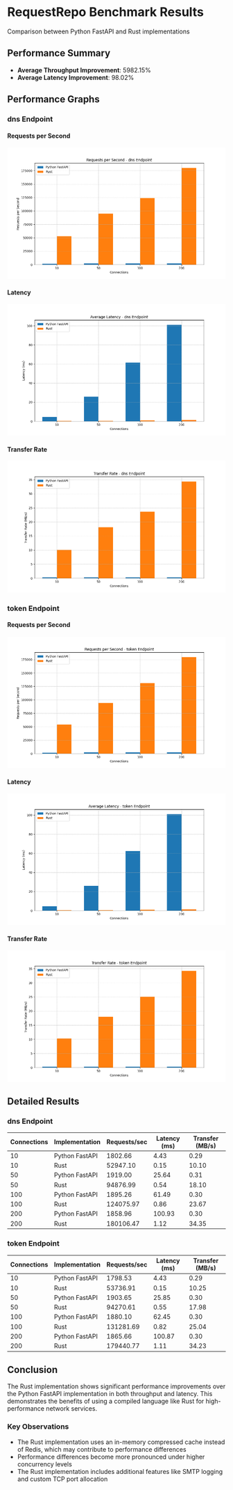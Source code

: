 # RequestRepo Benchmark Results

Comparison between Python FastAPI and Rust implementations

## Performance Summary

- **Average Throughput Improvement**: 5982.15%
- **Average Latency Improvement**: 98.02%

## Performance Graphs

### dns Endpoint

#### Requests per Second

![dns RPS](results/plots/dns_rps.png)

#### Latency

![dns Latency](results/plots/dns_latency.png)

#### Transfer Rate

![dns Transfer](results/plots/dns_transfer.png)

### token Endpoint

#### Requests per Second

![token RPS](results/plots/token_rps.png)

#### Latency

![token Latency](results/plots/token_latency.png)

#### Transfer Rate

![token Transfer](results/plots/token_transfer.png)

## Detailed Results

### dns Endpoint

| Connections | Implementation | Requests/sec | Latency (ms) | Transfer (MB/s) |
|-------------|---------------|--------------|--------------|----------------|
| 10 | Python FastAPI | 1802.66 | 4.43 | 0.29 |
| 10 | Rust | 52947.10 | 0.15 | 10.10 |
| 50 | Python FastAPI | 1919.00 | 25.64 | 0.31 |
| 50 | Rust | 94876.99 | 0.54 | 18.10 |
| 100 | Python FastAPI | 1895.26 | 61.49 | 0.30 |
| 100 | Rust | 124075.97 | 0.86 | 23.67 |
| 200 | Python FastAPI | 1858.96 | 100.93 | 0.30 |
| 200 | Rust | 180106.47 | 1.12 | 34.35 |

### token Endpoint

| Connections | Implementation | Requests/sec | Latency (ms) | Transfer (MB/s) |
|-------------|---------------|--------------|--------------|----------------|
| 10 | Python FastAPI | 1798.53 | 4.43 | 0.29 |
| 10 | Rust | 53736.91 | 0.15 | 10.25 |
| 50 | Python FastAPI | 1903.65 | 25.85 | 0.30 |
| 50 | Rust | 94270.61 | 0.55 | 17.98 |
| 100 | Python FastAPI | 1880.10 | 62.45 | 0.30 |
| 100 | Rust | 131281.69 | 0.82 | 25.04 |
| 200 | Python FastAPI | 1865.66 | 100.87 | 0.30 |
| 200 | Rust | 179440.77 | 1.11 | 34.23 |

## Conclusion

The Rust implementation shows significant performance improvements over the Python FastAPI implementation in both throughput and latency. This demonstrates the benefits of using a compiled language like Rust for high-performance network services.

### Key Observations

- The Rust implementation uses an in-memory compressed cache instead of Redis, which may contribute to performance differences
- Performance differences become more pronounced under higher concurrency levels
- The Rust implementation includes additional features like SMTP logging and custom TCP port allocation
